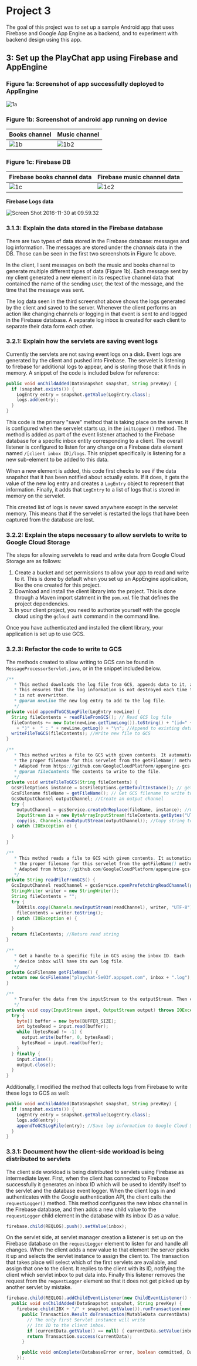 # Project 3

The goal of this project was to set up a sample Android app that uses Firebase and Google App Engine as a backend, and to experiment with backend design using this app.

## 3: Set up the PlayChat app using Firebase and AppEngine

### Figure 1a: Screenshot of app successfully deployed to AppEngine


![1a](Screenshots/1a.png)

### Figure 1b: Screenshot of android app running on device

| Books channel             | Music channel               |
| ------------------------- | --------------------------- |
| ![1b](Screenshots/1b.png) | ![1b2](Screenshots/1b2.png) |

### Figure 1c: Firebase DB

| Firebase books channel data | Firebase music channel data |
| --------------------------- | --------------------------- |
| ![1c](Screenshots/1c.png)   | ![1c2](Screenshots/1c2.png) |

**Firebase Logs data**

![Screen Shot 2016-11-30 at 09.59.32](Screenshots/1c3.png)

### 3.1.3: Explain the data stored in the Firebase database

There are two types of data stored in the Firebase database: messages and log information. The messages are stored under the *channels* data in the DB. Those can be seen in the first two screenshots in Figure 1c above. 

In the client, I sent messages on both the music and books channel to generate multiple different types of data (Figure 1b). Each message sent by my client generated a new element in its respective channel data that contained the name of the sending user, the text of the message, and the time that the message was sent. 

The log data seen in the third screenshot above shows the logs generated by the client and saved to the server. Whenever the client performs an action like changing channels or logging in that event is sent to and logged in the Firebase database. A separate log inbox is created for each client to separate their data form each other.

### 3.2.1: Explain how the servlets are saving event logs

Currently the servlets are not saving event logs on a disk. Event logs are generated by the client and pushed into Firebase. The servelet is listening to firebase for additional logs to appear, and is storing those that it finds in memory. A snippet of the code is included below for reference:

```java
public void onChildAdded(DataSnapshot snapshot, String prevKey) {
  if (snapshot.exists()) {
    LogEntry entry = snapshot.getValue(LogEntry.class);
    logs.add(entry);
  }
}
```

This code is the primary "save" method that is taking place on the server. It is configured when the servelet starts up, in the `initLogger()` method. The method is added as part of the event listener attached to the Firebase database for a specific inbox entity corresponding to a client. The overall listener is configured to listen for any change on a Firebase data element named `/[client inbox ID]/logs`. This snippet specifically is listening for a new sub-element to be added to this data.

When a new element is added, this code first checks to see if the data snapshot that it has been notified about actually exists. If it does, it gets the value of the new log entry and creates a `LogEntry` object to represent that information. Finally, it adds that `LogEntry` to a list of logs that is stored in memory on the servelet. 

This created list of logs is never saved anywhere except in the servelet memory. This means that if the servelet is restarted the logs that have been captured from the database are lost. 

### 3.2.2: Explain the steps necessary to allow servlets to write to Google Cloud Storage

The steps for allowing servelets to read and write data from Google Cloud Storage are as follows:

1. Create a bucket and set permissions to allow your app to read and write to it. This is done by default when you set up an AppEngine application, like the one created for this project. 
2. Download and install the client library into the project. This is done through a Maven import statment in the `pom.xml` file that defines the project dependencies.
3. In your client project, you need to authorize yourself with the google cloud using the `gcloud auth` command in the command line.

Once you have authenticated and installed the client library, your application is set up to use GCS.

### 3.2.3: Refactor the code to write to GCS

The methods created to allow writing to GCS can be found in `MessageProcessorServlet.java`, or in the snippet included below.

```java
/**
   * This method downloads the log file from GCS, appends data to it, and re-writes it back to the server. 
   * This ensures that the log information is not destroyed each time the servelet starts up, and 
   * is not overwritten.
   * @param newLine The new log entry to add to the log file.
   */
private void appendToGCSLogFile(LogEntry newLine) {
  String fileContents = readFileFromGCS(); // Read GCS log file
  fileContents += new Date(newLine.getTimeLong()).toString() + "(id=" + newLine.getTag()
    + ")" +  " : " + newLine.getLog() + "\n"; //Append to existing data
  writeFileToGCS(fileContents); //Write new file to GCS
}

/**
   * This method writes a file to GCS with given contents. It automatically gets
   * the proper filename for this servelet from the getFileName() method.
   * Adapted from https://github.com/GoogleCloudPlatform/appengine-gcs-client/blob/master/java/example/src/main/java/com/google/appengine/demos/GcsExampleServlet.java
   * @param fileContents The contents to write to the file.
   */
private void writeFileToGCS(String fileContents) {
  GcsFileOptions instance = GcsFileOptions.getDefaultInstance(); // get default instance of GCS
  GcsFilename fileName = getFileName(); // Get GCS filename to write to
  GcsOutputChannel outputChannel; //Create an output channel
  try {
    outputChannel = gcsService.createOrReplace(fileName, instance); //Get an output channel for the desired filename
    InputStream is = new ByteArrayInputStream(fileContents.getBytes("UTF-8"));
    copy(is, Channels.newOutputStream(outputChannel)); //Copy string to the file output
  } catch (IOException e) {

  }
}

/**
   * This method reads a file to GCS with given contents. It automatically gets
   * the proper filename for this servelet from the getFileName() method.
   * Adapted from https://github.com/GoogleCloudPlatform/appengine-gcs-client/blob/master/java/example/src/main/java/com/google/appengine/demos/GcsExampleServlet.java
   */
private String readFileFromGCS() {
  GcsInputChannel readChannel = gcsService.openPrefetchingReadChannel(getFileName(), 0, BUFFER_SIZE); // Create a channel to read from
  StringWriter writer = new StringWriter();
  String fileContents = "";
  try {
    IOUtils.copy(Channels.newInputStream(readChannel), writer, "UTF-8"); //Copy contents of GCS file to string
    fileContents = writer.toString();
  } catch (IOException e) {

  }
  return fileContents; //Return read string
}

/**
   * Get a handle to a specific file in GCS using the inbox ID. Each
   * device inbox will have its own log file.
   */
private GcsFilename getFileName() {
  return new GcsFilename("playchat-5e03f.appspot.com", inbox + ".log");
}

/**
   * Transfer the data from the inputStream to the outputStream. Then close both streams.
   */
private void copy(InputStream input, OutputStream output) throws IOException {
  try {
    byte[] buffer = new byte[BUFFER_SIZE];
    int bytesRead = input.read(buffer);
    while (bytesRead != -1) {
      output.write(buffer, 0, bytesRead);
      bytesRead = input.read(buffer);
    }
  } finally {
    input.close();
    output.close();
  }
}
```

Additionally, I modified the method that collects logs from Firebase to write these logs to GCS as well:

```java
public void onChildAdded(DataSnapshot snapshot, String prevKey) {
  if (snapshot.exists()) {
    LogEntry entry = snapshot.getValue(LogEntry.class);
    logs.add(entry);
    appendToGCSLogFile(entry); //Save log information to Google Cloud Storage
  }
}
```

### 3.3.1: Document how the client-side workload is being distributed to servlets

The client side workload is being distributed to servlets using Firebase as intermediate layer. First, when the client has connected to Firebase successfully it generates an inbox ID which will be used to identify itself to the servlet and the database event logger. When the client logs in and authenticates with the Google authentication API, the client calls the `requestLogger()` method. This method configures the new inbox channel in the Firebase database, and then adds a new child value to the `requestLogger` child element in the database with its inbox ID as a value. 

```java
firebase.child(REQLOG).push().setValue(inbox);
```

On the servlet side, at servlet manager creation a listener is set up on the Firebase database on the `requestLogger` element to listen for and handle all changes. When the client adds a new value to that element the server picks it up and selects the servlet instance to assign the client to. The transaction that takes place will select which of the first servlets are available, and assign that one to the client. It replies to the client with its ID, notifying the client which servlet inbox to put data into. Finally this listener removes the request from the `requestLogger` element so that it does not get picked up by another servlet by mistake.

```java
firebase.child(REQLOG).addChildEventListener(new ChildEventListener() {
  public void onChildAdded(DataSnapshot snapshot, String prevKey) {
    firebase.child(IBX + "/" + snapshot.getValue()).runTransaction(new Transaction.Handler() {
      public Transaction.Result doTransaction(MutableData currentData) {
        // The only first Servlet instance will write
        // its ID to the client inbox.
        if (currentData.getValue() == null) { currentData.setValue(inbox); }
        return Transaction.success(currentData);
      }

      public void onComplete(DatabaseError error, boolean committed, DataSnapshot snapshot) {}
    });
```

